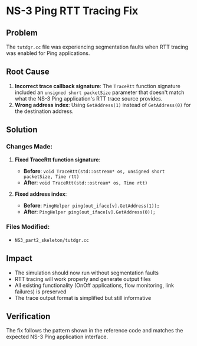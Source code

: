 # NS-3 Ping RTT Tracing Fix

## Problem
The `tutdgr.cc` file was experiencing segmentation faults when RTT tracing was enabled for Ping applications.

## Root Cause
1. **Incorrect trace callback signature**: The `TraceRtt` function signature included an `unsigned short packetSize` parameter that doesn't match what the NS-3 Ping application's RTT trace source provides.
2. **Wrong address index**: Using `GetAddress(1)` instead of `GetAddress(0)` for the destination address.

## Solution
### Changes Made:
1. **Fixed TraceRtt function signature**:
   - **Before**: `void TraceRtt(std::ostream* os, unsigned short packetSize, Time rtt)`
   - **After**: `void TraceRtt(std::ostream* os, Time rtt)`

2. **Fixed address index**:
   - **Before**: `PingHelper ping(out_iface[v].GetAddress(1));`
   - **After**: `PingHelper ping(out_iface[v].GetAddress(0));`

### Files Modified:
- `NS3_part2_skeleton/tutdgr.cc`

## Impact
- The simulation should now run without segmentation faults
- RTT tracing will work properly and generate output files
- All existing functionality (OnOff applications, flow monitoring, link failures) is preserved
- The trace output format is simplified but still informative

## Verification
The fix follows the pattern shown in the reference code and matches the expected NS-3 Ping application interface.